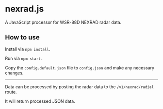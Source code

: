 # nexrad.js
A JavaScript processor for WSR-88D NEXRAD radar data.

## How to use
Install via `npm install`.

Run via `npm start`.

Copy the `config.default.json` file to `config.json` and make any necessary changes.
___
Data can be processed by posting the radar data to the `/v1/nexrad/radial` route.

It will return processed JSON data.
